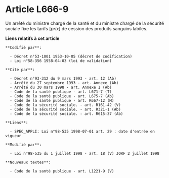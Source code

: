 # Article L666-9

Un arrêté du ministre chargé de la santé et du ministre chargé de la sécurité sociale fixe les tarifs [*prix*] de cession des
produits sanguins labiles.

**Liens relatifs à cet article**

	**Codifié par**:

	  - Décret n°53-1001 1953-10-05 (décret de codification)
	  - Loi n°58-356 1958-04-03 (loi de validation)

	**Cité par**:

	  - Décret n°93-312 du 9 mars 1993 - art. 12 (Ab)
	  - Arrêté du 27 septembre 1993 - art. Annexe (Ab)
	  - Arrêté du 30 mars 1998 - art. Annexe I (Ab)
	  - Code de la santé publique - art. L671-7 (T)
	  - Code de la santé publique - art. L675-7 (Ab)
	  - Code de la santé publique - art. R667-12 (M)
	  - Code de la sécurité sociale. - art. R161-42 (V)
	  - Code de la sécurité sociale. - art. R321-1 (Ab)
	  - Code de la sécurité sociale. - art. R615-37 (Ab)

	**Liens**:

	  - SPEC_APPLI: Loi n°98-535 1998-07-01 art. 29 : date d'entrée en vigueur

	**Modifié par**:

	  - Loi n°98-535 du 1 juillet 1998 - art. 18 (V) JORF 2 juillet 1998

	**Nouveaux textes**:

	  - Code de la santé publique - art. L1221-9 (V)
